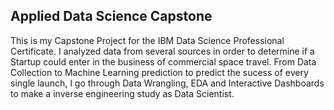 ## Applied Data Science Capstone
This is my Capstone Project for the IBM Data Science Professional Certificate. I analyzed 
data from several sources in order to determine if a Startup could enter in the business of
commercial space travel. From Data Collection to Machine Learning prediction to predict the 
sucess of every single launch, I go through Data Wrangling, EDA and Interactive Dashboards to
make a inverse engineering study as Data Scientist. 
